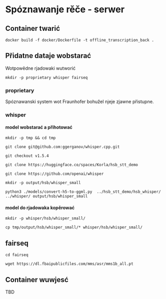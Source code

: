 # Spóznawanje rěče - serwer

## Container twarić

```code
docker build -f docker/Dockerfile -t offline_transcription_back .
```

## Přidatne dataje wobstarać

Wotpowědne rjadowaki wutworić

```code
mkdir -p proprietary whisper fairseq
```

### proprietary

Spóznawanski system wot Fraunhofer bohužel njeje zjawne přistupne.

### whisper

#### model wobstarać a přihotować

```code
mkdir -p tmp && cd tmp

git clone git@github.com:ggerganov/whisper.cpp.git

git checkout v1.5.4

git clone https://huggingface.co/spaces/Korla/hsb_stt_demo

git clone https://github.com/openai/whisper

mkdir -p output/hsb/whisper_small

python3 ./models/convert-h5-to-ggml.py  ../hsb_stt_demo/hsb_whisper/ ../whisper/ output/hsb/whisper_small
```

#### model do rjadowaka kopěrować

```code
mkdir -p whisper/hsb/whisper_small/

cp tmp/output/hsb/whisper_small/* whisper/hsb/whisper_small/
```

## fairseq

```code
cd fairseq

wget https://dl.fbaipublicfiles.com/mms/asr/mms1b_all.pt
```

## Container wuwjesć

TBD

